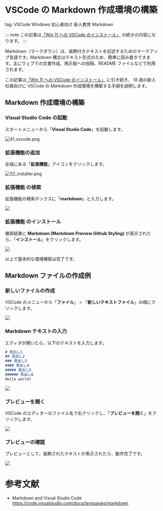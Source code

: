 # VSCode の Markdown 作成環境の構築
tag: VSCode Windows 初心者向け 新人教育 Markdown

::: note
この記事は[「Win 11 への VSCode のインストール」](https://qiita.com/mmake/items/2cf2131a0ab5bc431215) の続きの内容になります。
:::

Markdown（マークダウン）は、装飾付きテキストを記述するためのマークアップ言語です。Markdown 構文はテキスト形式のため、簡単に読み書きできます。主にウェブでの文書作成、掲示板への投稿、README ファイルなどで利用されます。

この記事は[「Win 11 への VSCode のインストール」](https://qiita.com/mmake/items/2cf2131a0ab5bc431215) に引き続き、 18 歳の新入社員向けに VSCode の Markdown 作成環境を構築する手順を説明します。

## Markdown 作成環境の構築
### Visual Studio Code の起動
スタートメニューから「**Visual Studio Code**」を起動します。

![41_vscode.png](https://qiita-image-store.s3.ap-northeast-1.amazonaws.com/0/3160433/f88aa5d6-b963-a554-2164-bd5b51b7c081.png)

### 拡張機能の追加
左端にある「**拡張機能**」アイコンをクリックします。

![32_installer.png](https://qiita-image-store.s3.ap-northeast-1.amazonaws.com/0/3160433/8c08cb94-d013-c9df-ff07-4899784df11e.png)

### 拡張機能 の検索
拡張機能の検索ボックスに「**markdown**」と入力します。

![](43_extension.png)

### 拡張機能 のインストール
検索結果に **Markdown (Markdown Preview Github Styling)** が表示されたら、「**インストール**」をクリックします。

![](45_extension.png)

以上で基本的な環境構築は完了です。

## Markdown ファイルの作成例

### 新しいファイルの作成
VSCode のメニューから「**ファイル**」 > 「**新しいテキストファイル**」の順にクリックします。

![](61_markdown.png)

### Markdown テキストの入力
エディタが開いたら、以下のテキストを入力します。

``` Untitled-1.md
# 見出し1
## 見出し2
### 見出し3
#### 見出し4
##### 見出し5
###### 見出し6
Hello world!
```

![](63_markdown.png)

### プレビューを開く
VSCode のエディターのファイル名で右クリックし、「**プレビューを開く**」をクリックします。

![](65_markdown.png)

### プレビューの確認
プレビューとして、装飾されたテキストが表示されたら、動作完了です。

![](67_markdown.png)


# 参考文献
- Markdown and Visual Studio Code
https://code.visualstudio.com/docs/languages/markdown
